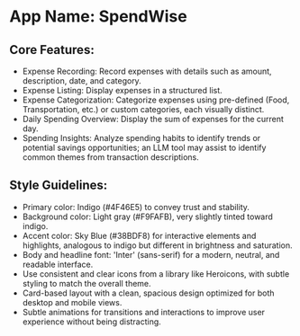 # **App Name**: SpendWise

## Core Features:

- Expense Recording: Record expenses with details such as amount, description, date, and category.
- Expense Listing: Display expenses in a structured list.
- Expense Categorization: Categorize expenses using pre-defined (Food, Transportation, etc.) or custom categories, each visually distinct.
- Daily Spending Overview: Display the sum of expenses for the current day.
- Spending Insights: Analyze spending habits to identify trends or potential savings opportunities; an LLM tool may assist to identify common themes from transaction descriptions.

## Style Guidelines:

- Primary color: Indigo (#4F46E5) to convey trust and stability.
- Background color: Light gray (#F9FAFB), very slightly tinted toward indigo.
- Accent color: Sky Blue (#38BDF8) for interactive elements and highlights, analogous to indigo but different in brightness and saturation.
- Body and headline font: 'Inter' (sans-serif) for a modern, neutral, and readable interface.
- Use consistent and clear icons from a library like Heroicons, with subtle styling to match the overall theme.
- Card-based layout with a clean, spacious design optimized for both desktop and mobile views.
- Subtle animations for transitions and interactions to improve user experience without being distracting.